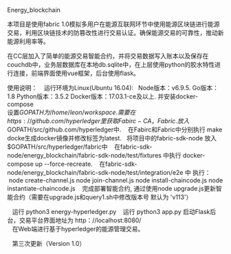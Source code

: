 Energy_blockchain

本项目是使用fabric 1.0模拟多用户在能源互联网环节中使用能源区块链进行能源交易，利用区块链技术的防篡改性进行交易认证。确保能源交易的可靠性，推动新能源利用率等。

在CC层加入了简单的能源交易智能合约，并将交易数据写入账本以及保存在couchdb中，业务层数据库在本地db.sqlite中，在上层使用python的胶水特性进行连接，前端界面使用vue框架，后台使用flask。

使用说明：
    运行环境为Linux(Ubuntu 16.04):
    Node版本：v6.9.5. Go版本：1.8 Python版本：3.5.2 Docker版本：17.03.1-ce及以上. 并安装docker-compose
    
    设置$GOPATH为/home/leon/workspace.
    需要在https://github.com/hyperledger里获取Fabirc-CA，Fabric. 放入$GOPATH/src/github.com/hyperledger中.
    在Fabirc和Fabric中分别执行 make docke生成docker镜像并修改标签为latest.
    将项目中的fabric-sdk-node 放入 $GOPATH/src/hyperledger/fabric中
    在fabric-sdk-node/energy_blockchain/fabric-sdk-node/test/fixtures 中执行 docker-compose up --force-recreate.
    在fabric-sdk-node/energy_blockchain/fabric-sdk-node/test/integration/e2e 中 执行：
      node create-channel.js
      node join-channel.js
      node install-chaincode.js
      node instantiate-chaincode.js
    完成部署智能合约, 通过使用node upgrade.js更新智能合约（需要在upgrade.js和query1.sh中修改版本号 默认为 'v113'）
    
    运行 python3 energy-hyperledger.py
    运行 python3 app.py 启动Flask后台，交易平台界面地址为 http：//localhost:8080/    
    在Web端进行基于hyperledger的能源管理交易。
    
    第三次更新（Version 1.0）
